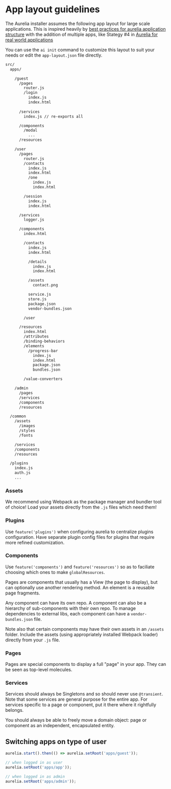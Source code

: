 # App layout guidelines

The Aurelia installer assumes the following app layout for large scale applications. 
This is inspired heavily by [best practices for aurelia application structure](http://patrickwalters.net/my-best-practices-for-aurelia-application-structure/)
with the addition of multiple apps, like Stategy #4 in [Aurelia for real world applications](https://leanpub.com/aurelia-for-real-world-applications)

You can use the `ai init` command to customize this layout to suit your needs or edit the `app-layout.json` file directly.

```bash
src/
  apps/

    /guest      
      /pages
        router.js
        /login
          index.js
          index.html
          
      /services
        index.js // re-exports all

      /components
        /modal
          ...
      /resources

    /user
      /pages
        router.js
        /contacts
          index.js
          index.html
          /one
            index.js
            index.html

        /session
          index.js
          index.html

      /services
        logger.js

      /components
        index.html

        /contacts
          index.js
          index.html

          /details
            index.js
            index.html

          /assets
            contact.png            

          service.js          
          store.js
          package.json
          vendor-bundles.json          

        /user

      /resources
        index.html
        /attributes
        /binding-behaviors
        /elements
          /progress-bar
            index.js
            index.html          
            package.json          
            bundles.json

        /value-converters 

    /admin
      /pages
      /services
      /components
      /resources

  /common
    /assets
      /images
      /styles
      /fonts

    /services
    /components
    /resources

  /plugins
    index.js
    auth.js
    ...

```

### Assets

We recommend using Webpack as the package manager and bundler tool of choice!
Load your assets directly from the `.js` files which need them!

### Plugins

Use `feature('plugins')` when configuring aurelia to centralize plugins configuration. Have separate plugin config files
for plugins that require more refined customization.

### Components

Use `feature('components')` and `feature('resources')` so as to faciliate choosing which ones to make `globalResources`.

Pages are components that usually has a View (the page to display), but can optionally use another rendering method.
An element is a reusable page fragments.    

Any component can have its own repo. A component can also be a hierarchy of sub-components with their own repo.
To manage dependencies to external libs, each component can have a `vendor-bundles.json` file. 

Note also that certain components may have their own assets in an `/assets` folder. 
Include the assets (using appropriately installed Webpack loader) directly from your `.js` file. 

### Pages

Pages are special components to display a full "page" in your app. They can be seen as top-level molecules.

### Services

Services should always be Singletons and so should never use `@transient`.
Note that some services are general purpose for the entire app. 
For services specific to a page or component, put it there where it rightfully belongs.

You should always be able to freely move a domain object: page or component as an independent, encapsulated entity.

## Switching apps on type of user 

```js
aurelia.start().then(() => aurelia.setRoot('apps/guest'));

// when logged in as user
aurelia.setRoot('apps/app'));

// when logged in as admin
aurelia.setRoot('apps/admin'));
```
